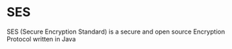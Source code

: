 # SES
SES (Secure Encryption Standard) is a secure and open source Encryption Protocol written in Java
